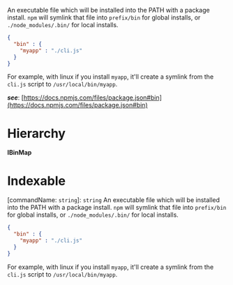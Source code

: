 

An executable file which will be installed into the PATH with a package install. `npm` will symlink that file into `prefix/bin` for global installs, or `./node_modules/.bin/` for local installs.

```json
{
  "bin" : {
    "myapp" : "./cli.js"
  }
}
```

For example, with linux if you install `myapp`, it'll create a symlink from the `cli.js` script to `/usr/local/bin/myapp`.

*__see__*: [https://docs.npmjs.com/files/package.json#bin](https://docs.npmjs.com/files/package.json#bin)

# Hierarchy

**IBinMap**

# Indexable

\[commandName: `string`\]:&nbsp;`string`
An executable file which will be installed into the PATH with a package install. `npm` will symlink that file into `prefix/bin` for global installs, or `./node_modules/.bin/` for local installs.

```json
{
  "bin" : {
    "myapp" : "./cli.js"
  }
}
```

For example, with linux if you install `myapp`, it'll create a symlink from the `cli.js` script to `/usr/local/bin/myapp`.

